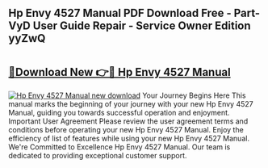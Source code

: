 ## Hp Envy 4527 Manual PDF Download Free - Part-VyD User Guide Repair - Service Owner Edition yyZwQ

# <h2><a href="http://cf26017.oget.top/?id=Hp+Envy+4527+Manual">🔗Download New 👉🔴 Hp Envy 4527 Manual</a></h2>

[![Hp Envy 4527 Manual new download](https://i.imgur.com/5g1atiW.png)](http://cf26017.oget.top/?id=Hp+Envy+4527+Manual)
Your Journey Begins Here This manual marks the beginning of your journey with your new Hp Envy 4527 Manual, guiding you towards successful operation and enjoyment. Important User Agreement Please review the user agreement terms and conditions before operating your new Hp Envy 4527 Manual. Enjoy the efficiency of list of features while using your new Hp Envy 4527 Manual. We're Committed to Excellence Hp Envy 4527 Manual. Our team is dedicated to providing exceptional customer support.
